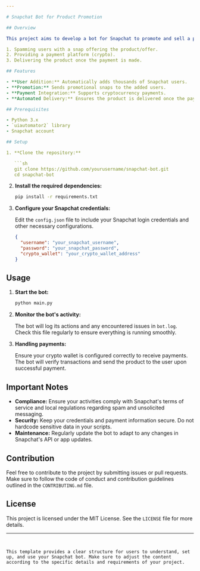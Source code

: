 ```yaml
---

# Snapchat Bot for Product Promotion

## Overview

This project aims to develop a bot for Snapchat to promote and sell a product. The bot will automatically add thousands of Snapchat users and send them promotional snaps to expand the reach of our product. The process involves:

1. Spamming users with a snap offering the product/offer.
2. Providing a payment platform (crypto).
3. Delivering the product once the payment is made.

## Features

- **User Addition:** Automatically adds thousands of Snapchat users.
- **Promotion:** Sends promotional snaps to the added users.
- **Payment Integration:** Supports cryptocurrency payments.
- **Automated Delivery:** Ensures the product is delivered once the payment is received.

## Prerequisites

- Python 3.x
- `uiautomator2` library
- Snapchat account

## Setup

1. **Clone the repository:**

   ```sh
   git clone https://github.com/yourusername/snapchat-bot.git
   cd snapchat-bot
   ```

2. **Install the required dependencies:**

   ```sh
   pip install -r requirements.txt
   ```

3. **Configure your Snapchat credentials:**

   Edit the `config.json` file to include your Snapchat login credentials and other necessary configurations.

   ```json
   {
     "username": "your_snapchat_username",
     "password": "your_snapchat_password",
     "crypto_wallet": "your_crypto_wallet_address"
   }
   ```

## Usage

1. **Start the bot:**

   ```sh
   python main.py
   ```

2. **Monitor the bot's activity:**

   The bot will log its actions and any encountered issues in `bot.log`. Check this file regularly to ensure everything is running smoothly.

3. **Handling payments:**

   Ensure your crypto wallet is configured correctly to receive payments. The bot will verify transactions and send the product to the user upon successful payment.

## Important Notes

- **Compliance:** Ensure your activities comply with Snapchat's terms of service and local regulations regarding spam and unsolicited messaging.
- **Security:** Keep your credentials and payment information secure. Do not hardcode sensitive data in your scripts.
- **Maintenance:** Regularly update the bot to adapt to any changes in Snapchat's API or app updates.

## Contribution

Feel free to contribute to the project by submitting issues or pull requests. Make sure to follow the code of conduct and contribution guidelines outlined in the `CONTRIBUTING.md` file.

## License

This project is licensed under the MIT License. See the `LICENSE` file for more details.

---
```


This template provides a clear structure for users to understand, set up, and use your Snapchat bot. Make sure to adjust the content according to the specific details and requirements of your project.
